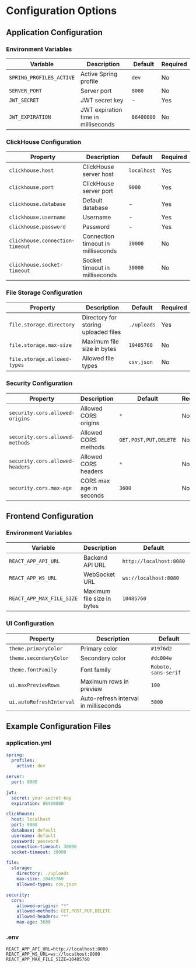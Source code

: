 # Configuration Options

## Application Configuration

### Environment Variables

| Variable | Description | Default | Required |
|----------|-------------|---------|----------|
| `SPRING_PROFILES_ACTIVE` | Active Spring profile | `dev` | No |
| `SERVER_PORT` | Server port | `8080` | No |
| `JWT_SECRET` | JWT secret key | - | Yes |
| `JWT_EXPIRATION` | JWT expiration time in milliseconds | `86400000` | No |

### ClickHouse Configuration

| Property | Description | Default | Required |
|----------|-------------|---------|----------|
| `clickhouse.host` | ClickHouse server host | `localhost` | Yes |
| `clickhouse.port` | ClickHouse server port | `9000` | Yes |
| `clickhouse.database` | Default database | - | Yes |
| `clickhouse.username` | Username | - | Yes |
| `clickhouse.password` | Password | - | Yes |
| `clickhouse.connection-timeout` | Connection timeout in milliseconds | `30000` | No |
| `clickhouse.socket-timeout` | Socket timeout in milliseconds | `30000` | No |

### File Storage Configuration

| Property | Description | Default | Required |
|----------|-------------|---------|----------|
| `file.storage.directory` | Directory for storing uploaded files | `./uploads` | Yes |
| `file.storage.max-size` | Maximum file size in bytes | `10485760` | No |
| `file.storage.allowed-types` | Allowed file types | `csv,json` | No |

### Security Configuration

| Property | Description | Default | Required |
|----------|-------------|---------|----------|
| `security.cors.allowed-origins` | Allowed CORS origins | `*` | No |
| `security.cors.allowed-methods` | Allowed CORS methods | `GET,POST,PUT,DELETE` | No |
| `security.cors.allowed-headers` | Allowed CORS headers | `*` | No |
| `security.cors.max-age` | CORS max age in seconds | `3600` | No |

## Frontend Configuration

### Environment Variables

| Variable | Description | Default | Required |
|----------|-------------|---------|----------|
| `REACT_APP_API_URL` | Backend API URL | `http://localhost:8080` | No |
| `REACT_APP_WS_URL` | WebSocket URL | `ws://localhost:8080` | No |
| `REACT_APP_MAX_FILE_SIZE` | Maximum file size in bytes | `10485760` | No |

### UI Configuration

| Property | Description | Default |
|----------|-------------|---------|
| `theme.primaryColor` | Primary color | `#1976d2` |
| `theme.secondaryColor` | Secondary color | `#dc004e` |
| `theme.fontFamily` | Font family | `Roboto, sans-serif` |
| `ui.maxPreviewRows` | Maximum rows in preview | `100` |
| `ui.autoRefreshInterval` | Auto-refresh interval in milliseconds | `5000` |

## Example Configuration Files

### application.yml
```yaml
spring:
  profiles:
    active: dev

server:
  port: 8080

jwt:
  secret: your-secret-key
  expiration: 86400000

clickhouse:
  host: localhost
  port: 9000
  database: default
  username: default
  password: password
  connection-timeout: 30000
  socket-timeout: 30000

file:
  storage:
    directory: ./uploads
    max-size: 10485760
    allowed-types: csv,json

security:
  cors:
    allowed-origins: "*"
    allowed-methods: GET,POST,PUT,DELETE
    allowed-headers: "*"
    max-age: 3600
```

### .env
```env
REACT_APP_API_URL=http://localhost:8080
REACT_APP_WS_URL=ws://localhost:8080
REACT_APP_MAX_FILE_SIZE=10485760
``` 